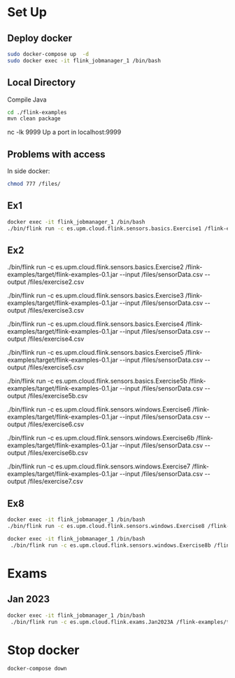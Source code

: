 
# Set Up
## Deploy docker

```bash
sudo docker-compose up  -d
sudo docker exec -it flink_jobmanager_1 /bin/bash
```

## Local Directory 

Compile Java
```bash
cd ./flink-examples
mvn clean package
```

nc -lk 9999  Up a port in localhost:9999

## Problems with access
In side docker:
```bash
chmod 777 /files/
```

## Ex1
 ```bash
docker exec -it flink_jobmanager_1 /bin/bash
 ./bin/flink run -c es.upm.cloud.flink.sensors.basics.Exercise1 /flink-examples/target/flink-examples-0.1.jar --input /files/sensors/sensorData.csv --output /files/sensors/exercise1.csv
 ```

## Ex2
./bin/flink run -c es.upm.cloud.flink.sensors.basics.Exercise2 /flink-examples/target/flink-examples-0.1.jar --input /files/sensorData.csv --output /files/exercise2.csv

./bin/flink run -c es.upm.cloud.flink.sensors.basics.Exercise3 /flink-examples/target/flink-examples-0.1.jar --input /files/sensorData.csv --output /files/exercise3.csv

 ./bin/flink run -c es.upm.cloud.flink.sensors.basics.Exercise4 /flink-examples/target/flink-examples-0.1.jar --input /files/sensorData.csv --output /files/exercise4.csv

./bin/flink run -c es.upm.cloud.flink.sensors.basics.Exercise5 /flink-examples/target/flink-examples-0.1.jar --input /files/sensorData.csv --output /files/exercise5.csv

./bin/flink run -c es.upm.cloud.flink.sensors.basics.Exercise5b /flink-examples/target/flink-examples-0.1.jar --input /files/sensorData.csv --output /files/exercise5b.csv

./bin/flink run -c es.upm.cloud.flink.sensors.windows.Exercise6 /flink-examples/target/flink-examples-0.1.jar --input /files/sensorData.csv --output /files/exercise6.csv

 ./bin/flink run -c es.upm.cloud.flink.sensors.windows.Exercise6b /flink-examples/target/flink-examples-0.1.jar --input /files/sensorData.csv --output /files/exercise6b.csv

./bin/flink run -c es.upm.cloud.flink.sensors.windows.Exercise7 /flink-examples/target/flink-examples-0.1.jar --input /files/sensorData.csv --output /files/exercise7.csv


## Ex8
```bash
docker exec -it flink_jobmanager_1 /bin/bash
./bin/flink run -c es.upm.cloud.flink.sensors.windows.Exercise8 /flink-examples/target/flink-examples-0.1.jar --input /files/sensors/sensorData.csv --output /files/sensors/exercise8.csv

```
```bash
docker exec -it flink_jobmanager_1 /bin/bash
 ./bin/flink run -c es.upm.cloud.flink.sensors.windows.Exercise8b /flink-examples/target/flink-examples-0.1.jar --input /files/sensors/sensorData.csv --output /files/sensors/exercise8b.csv
```


# Exams

## Jan 2023

```bash
docker exec -it flink_jobmanager_1 /bin/bash
 ./bin/flink run -c es.upm.cloud.flink.exams.Jan2023A /flink-examples/target/flink-examples-0.1.jar --input /files/exams/cars.csv --output /files/exams/jan2023.csv

```



# Stop docker
```bash
docker-compose down
```
